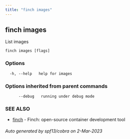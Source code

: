 ```yaml
---
title: "finch images"
---
```

## finch images

List images

```
finch images [flags]
```

### Options

```
  -h, --help   help for images
```

### Options inherited from parent commands

```
      --debug   running under debug mode
```

### SEE ALSO

* [finch](../finch/)	 - Finch: open-source container development tool

###### Auto generated by spf13/cobra on 2-Mar-2023

